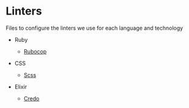 Linters
=======

Files to configure the linters we use for each language and technology

* Ruby
  * [Rubocop](/linters/ruby/.rubocop.yml)

* CSS
  * [Scss](/linters/css/.scss-lint.yml)
* Elixir
  * [Credo](/linters/elixir/.credo.exs)
